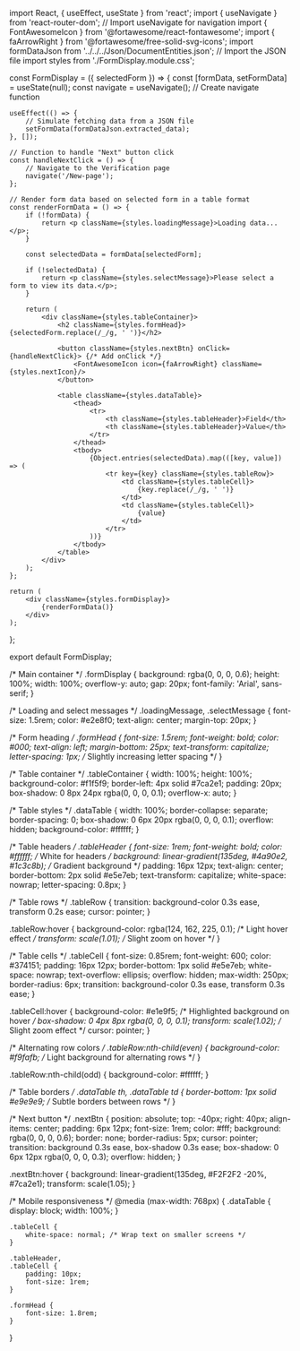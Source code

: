 
import React, { useEffect, useState } from 'react';
import { useNavigate } from 'react-router-dom'; // Import useNavigate for navigation
import { FontAwesomeIcon } from '@fortawesome/react-fontawesome';
import { faArrowRight } from '@fortawesome/free-solid-svg-icons';
import formDataJson from '../../../Json/DocumentEntities.json'; // Import the JSON file
import styles from './FormDisplay.module.css';

const FormDisplay = ({ selectedForm }) => {
    const [formData, setFormData] = useState(null);
    const navigate = useNavigate(); // Create navigate function

    useEffect(() => {
        // Simulate fetching data from a JSON file
        setFormData(formDataJson.extracted_data);
    }, []);

    // Function to handle "Next" button click
    const handleNextClick = () => {
        // Navigate to the Verification page
        navigate('/New-page');
    };

    // Render form data based on selected form in a table format
    const renderFormData = () => {
        if (!formData) {
            return <p className={styles.loadingMessage}>Loading data...</p>;
        }

        const selectedData = formData[selectedForm];

        if (!selectedData) {
            return <p className={styles.selectMessage}>Please select a form to view its data.</p>;
        }

        return (
            <div className={styles.tableContainer}>
                <h2 className={styles.formHead}>{selectedForm.replace(/_/g, ' ')}</h2>

                <button className={styles.nextBtn} onClick={handleNextClick}> {/* Add onClick */}
                    <FontAwesomeIcon icon={faArrowRight} className={styles.nextIcon}/>
                </button>

                <table className={styles.dataTable}>
                    <thead>
                        <tr>
                            <th className={styles.tableHeader}>Field</th>
                            <th className={styles.tableHeader}>Value</th>
                        </tr>
                    </thead>
                    <tbody>
                        {Object.entries(selectedData).map(([key, value]) => (
                            <tr key={key} className={styles.tableRow}>
                                <td className={styles.tableCell}>
                                    {key.replace(/_/g, ' ')}
                                </td>
                                <td className={styles.tableCell}>
                                    {value}
                                </td>
                            </tr>
                        ))}
                    </tbody>
                </table>
            </div>
        );
    };

    return (
        <div className={styles.formDisplay}>
            {renderFormData()}
        </div>
    );
};

export default FormDisplay;



/* Main container */
.formDisplay {
    background: rgba(0, 0, 0, 0.6);
    height: 100%;
    width: 100%;
    overflow-y: auto;
    gap: 20px;
    font-family: 'Arial', sans-serif;
}

/* Loading and select messages */
.loadingMessage,
.selectMessage {
    font-size: 1.5rem;
    color: #e2e8f0;
    text-align: center;
    margin-top: 20px;
}

/* Form heading */
.formHead {
    font-size: 1.5rem;
    font-weight: bold;
    color: #000;
    text-align: left;
    margin-bottom: 25px;
    text-transform: capitalize;
    letter-spacing: 1px; /* Slightly increasing letter spacing */
}

/* Table container */
.tableContainer {
    width: 100%;
    height: 100%;
    background-color: #f1f5f9;
    border-left: 4px solid #7ca2e1;
    padding: 20px;
    box-shadow: 0 8px 24px rgba(0, 0, 0, 0.1);
    overflow-x: auto;
}

/* Table styles */
.dataTable {
    width: 100%;
    border-collapse: separate;
    border-spacing: 0;
    box-shadow: 0 6px 20px rgba(0, 0, 0, 0.1);
    overflow: hidden;
    background-color: #ffffff;
}

/* Table headers */
.tableHeader {
    font-size: 1rem;
    font-weight: bold;
    color: #ffffff; /* White for headers */
    background: linear-gradient(135deg, #4a90e2, #1c3c8b); /* Gradient background */
    padding: 16px 12px;
    text-align: center;
    border-bottom: 2px solid #e5e7eb;
    text-transform: capitalize;
    white-space: nowrap;
    letter-spacing: 0.8px;
}

/* Table rows */
.tableRow {
    transition: background-color 0.3s ease, transform 0.2s ease;
    cursor: pointer;
}

.tableRow:hover {
    background-color: rgba(124, 162, 225, 0.1); /* Light hover effect */
    transform: scale(1.01); /* Slight zoom on hover */
}

/* Table cells */
.tableCell {
    font-size: 0.85rem;
    font-weight: 600;
    color: #374151;
    padding: 16px 12px;
    border-bottom: 1px solid #e5e7eb;
    white-space: nowrap;
    text-overflow: ellipsis;
    overflow: hidden;
    max-width: 250px;
    border-radius: 6px;
    transition: background-color 0.3s ease, transform 0.3s ease;
}

.tableCell:hover {
    background-color: #e1e9f5; /* Highlighted background on hover */
    box-shadow: 0 4px 8px rgba(0, 0, 0, 0.1);
    transform: scale(1.02); /* Slight zoom effect */
    cursor: pointer;
}

/* Alternating row colors */
.tableRow:nth-child(even) {
    background-color: #f9fafb; /* Light background for alternating rows */
}

.tableRow:nth-child(odd) {
    background-color: #ffffff;
}

/* Table borders */
.dataTable th,
.dataTable td {
    border-bottom: 1px solid #e9e9e9; /* Subtle borders between rows */
}

/* Next button */
.nextBtn {
    position: absolute;
    top: -40px;
    right: 40px;
    align-items: center;
    padding: 6px 12px;
    font-size: 1rem;
    color: #fff;
    background: rgba(0, 0, 0, 0.6);
    border: none;
    border-radius: 5px;
    cursor: pointer;
    transition: background 0.3s ease, box-shadow 0.3s ease;
    box-shadow: 0 6px 12px rgba(0, 0, 0, 0.3);
    overflow: hidden;
}

.nextBtn:hover {
    background: linear-gradient(135deg, #F2F2F2 -20%, #7ca2e1);
    transform: scale(1.05);
}

/* Mobile responsiveness */
@media (max-width: 768px) {
    .dataTable {
        display: block;
        width: 100%;
    }

    .tableCell {
        white-space: normal; /* Wrap text on smaller screens */
    }

    .tableHeader,
    .tableCell {
        padding: 10px;
        font-size: 1rem;
    }

    .formHead {
        font-size: 1.8rem;
    }
}
